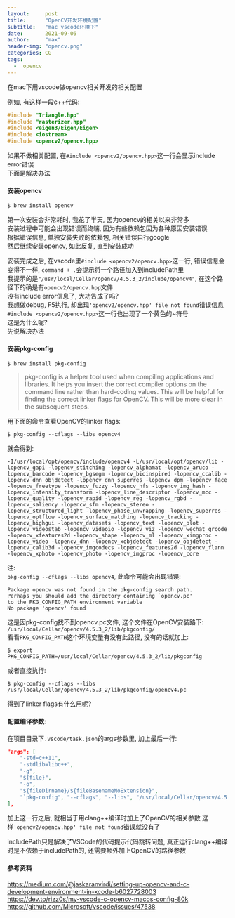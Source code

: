 ```yaml
---
layout:     post
title:      "OpenCV开发环境配置"
subtitle:   "mac vscode环境下"
date:       2021-09-06
author:     "max"
header-img: "opencv.png"
categories: CG  
tags:  
  -  opencv
---
```


在mac下用vscode做opencv相关开发的相关配置

例如, 有这样一段c++代码:  
```c++
#include "Triangle.hpp"
#include "rasterizer.hpp"
#include <eigen3/Eigen/Eigen>
#include <iostream>
#include <opencv2/opencv.hpp>
```

如果不做相关配置, 在`#include <opencv2/opencv.hpp>`这一行会显示include error错误  
下面是解决办法

#### 安装opencv

```shell
$ brew install opencv
```
第一次安装会非常耗时, 我花了半天, 因为opencv的相关以来非常多  
安装过程中可能会出现错误而终端, 因为有些依赖包因为各种原因安装错误  
根据错误信息, 单独安装失败的依赖包, 相关错误自行google  
然后继续安装opencv, 如此反复, 直到安装成功

安装完成之后, 在vscode里`#include <opencv2/opencv.hpp>`这一行, 错误信息会变得不一样, `command + .`会提示将一个路径加入到includePath里  
我提示的是`"/usr/local/Cellar/opencv/4.5.3_2/include/opencv4"`, 在这个路径下的确是有`opencv2/opencv.hpp`文件  
没有include error信息了, 大功告成了吗?  
我想做debug, F5执行, 却出现`'opencv2/opencv.hpp' file not found`错误信息  
`#include <opencv2/opencv.hpp>`这一行也出现了一个黄色的~符号  
这是为什么呢?  
先说解决办法 

#### 安装pkg-config

```
$ brew install pkg-config
```
> pkg-config is a helper tool used when compiling applications and libraries. It helps you insert the correct compiler options on the command line rather than hard-coding values. This will be helpful for finding the correct linker flags for OpenCV. This will be more clear in the subsequent steps.

用下面的命令查看OpenCV的linker flags:  
```shell
$ pkg-config --cflags --libs opencv4
```
就会得到:  
```
-I/usr/local/opt/opencv/include/opencv4 -L/usr/local/opt/opencv/lib -lopencv_gapi -lopencv_stitching -lopencv_alphamat -lopencv_aruco -lopencv_barcode -lopencv_bgsegm -lopencv_bioinspired -lopencv_ccalib -lopencv_dnn_objdetect -lopencv_dnn_superres -lopencv_dpm -lopencv_face -lopencv_freetype -lopencv_fuzzy -lopencv_hfs -lopencv_img_hash -lopencv_intensity_transform -lopencv_line_descriptor -lopencv_mcc -lopencv_quality -lopencv_rapid -lopencv_reg -lopencv_rgbd -lopencv_saliency -lopencv_sfm -lopencv_stereo -lopencv_structured_light -lopencv_phase_unwrapping -lopencv_superres -lopencv_optflow -lopencv_surface_matching -lopencv_tracking -lopencv_highgui -lopencv_datasets -lopencv_text -lopencv_plot -lopencv_videostab -lopencv_videoio -lopencv_viz -lopencv_wechat_qrcode -lopencv_xfeatures2d -lopencv_shape -lopencv_ml -lopencv_ximgproc -lopencv_video -lopencv_dnn -lopencv_xobjdetect -lopencv_objdetect -lopencv_calib3d -lopencv_imgcodecs -lopencv_features2d -lopencv_flann -lopencv_xphoto -lopencv_photo -lopencv_imgproc -lopencv_core
```

注:  
`pkg-config --cflags --libs opencv4`, 此命令可能会出现错误:  
```
Package opencv was not found in the pkg-config search path.
Perhaps you should add the directory containing `opencv.pc'
to the PKG_CONFIG_PATH environment variable
No package 'opencv' found
```
这是因pkg-config找不到opencv.pc文件, 这个文件在OpenCV安装路下: `/usr/local/Cellar/opencv/4.5.3_2/lib/pkgconfig/`  
看看`PKG_CONFIG_PATH`这个环境变量有没有此路径, 没有的话就加上:  
```shell
$ export PKG_CONFIG_PATH=/usr/local/Cellar/opencv/4.5.3_2/lib/pkgconfig
```
或者直接执行:  
```shell
$ pkg-config --cflags --libs /usr/local/Cellar/opencv/4.5.3_2/lib/pkgconfig/opencv4.pc
```

得到了linker flags有什么用呢?

#### 配置编译参数:  

在项目目录下`.vscode/task.json`的args参数里, 加上最后一行:  
```json
"args": [
	"-std=c++11",
	"-stdlib=libc++",
	"-g",
	"${file}",
	"-o",
	"${fileDirname}/${fileBasenameNoExtension}",
	"`pkg-config", "--cflags", "--libs", "/usr/local/Cellar/opencv/4.5.3_2/lib/pkgconfig/opencv4.pc`"
],
```
加上这一行之后, 就相当于用clang++编译时加上了OpenCV的相关参数
这样`'opencv2/opencv.hpp' file not found`错误就没有了  

includePath只是解决了VSCode的代码提示代码跳转问题, 真正运行clang++编译时是不依赖于includePath的, 还需要额外加上OpenCV的路径参数

#### 参考资料

<https://medium.com/@jaskaranvirdi/setting-up-opencv-and-c-development-environment-in-xcode-b6027728003>  
<https://dev.to/rizz0s/my-vscode-c-opencv-macos-config-80k>  
<https://github.com/Microsoft/vscode/issues/47538>